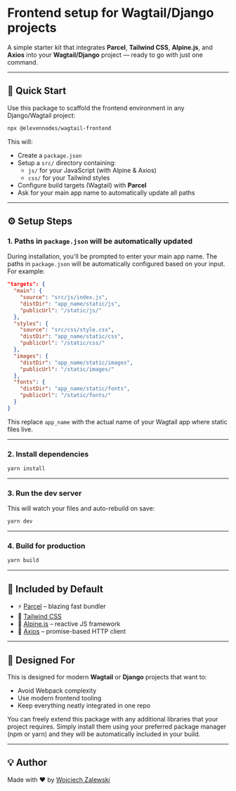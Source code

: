 # Frontend setup for Wagtail/Django projects

A simple starter kit that integrates **Parcel**, **Tailwind CSS**, **Alpine.js**, and **Axios** into your **Wagtail/Django** project — ready to go with just one command.

---

## 🚀 Quick Start

Use this package to scaffold the frontend environment in any Django/Wagtail project:

```bash
npx @elevennodes/wagtail-frontend
```

This will:

- Create a `package.json`
- Setup a `src/` directory containing:
  - `js/` for your JavaScript (with Alpine & Axios)
  - `css/` for your Tailwind styles
- Configure build targets (Wagtail) with **Parcel**
- Ask for your main app name to automatically update all paths

---

## ⚙️ Setup Steps

### 1. Paths in `package.json` will be automatically updated

During installation, you'll be prompted to enter your main app name. The paths in `package.json` will be automatically configured based on your input. For example:

```json
"targets": {
  "main": {
    "source": "src/js/index.js",
    "distDir": "app_name/static/js",
    "publicUrl": "/static/js/"
  },
  "styles": {
    "source": "src/css/style.css",
    "distDir": "app_name/static/css",
    "publicUrl": "/static/css/"
  },
  "images": {
    "distDir": "app_name/static/images",
    "publicUrl": "/static/images/"
  },
  "fonts": {
    "distDir": "app_name/static/fonts",
    "publicUrl": "/static/fonts/"
  }
}
```

This replace `app_name` with the actual name of your Wagtail app where static files live.



---

### 2. Install dependencies

```bash
yarn install
```

---

### 3. Run the dev server

This will watch your files and auto-rebuild on save:

```bash
yarn dev
```

---

### 4. Build for production

```bash
yarn build
```

---

## 🧩 Included by Default

- ⚡ [Parcel](https://parceljs.org/) – blazing fast bundler
- 🎨 [Tailwind CSS](https://tailwindcss.com/)
- 🧠 [Alpine.js](https://alpinejs.dev/) – reactive JS framework
- 🔌 [Axios](https://axios-http.com/) – promise-based HTTP client

---

## 🤝 Designed For

This is designed for modern **Wagtail** or **Django** projects that want to:

- Avoid Webpack complexity
- Use modern frontend tooling
- Keep everything neatly integrated in one repo

You can freely extend this package with any additional libraries that your project requires. Simply install them using your preferred package manager (npm or yarn) and they will be automatically included in your build.

---

## 💡 Author

Made with ❤️ by [Wojciech Zalewski](https://github.com/zalewskimedia)